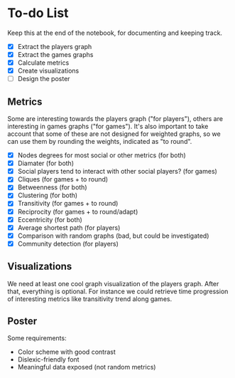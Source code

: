 # To-do List

Keep this at the end of the notebook, for documenting and keeping track.

- [x] Extract the players graph
- [x] Extract the games graphs
- [x] Calculate metrics
- [x] Create visualizations
- [ ] Design the poster

## Metrics

Some are interesting towards the players graph ("for players"), others are 
interesting in games graphs ("for games").
It's also important to take account that some of these are not designed for weighted 
graphs, so we can use them by rounding the weights, indicated as "to round".

- [x] Nodes degrees for most social or other metrics (for both)
- [x] Diamater (for both)
- [x] Social players tend to interact with other social players? (for games)
- [x] Cliques (for games + to round)
- [x] Betweenness (for both)
- [x] Clustering (for both)
- [x] Transitivity (for games + to round)
- [x] Reciprocity (for games + to round/adapt)
- [x] Eccentricity (for both)
- [x] Average shortest path (for players)
- [x] Comparison with random graphs (bad, but could be investigated)
- [x] Community detection (for players)

## Visualizations

We need at least one cool graph visualization of the players graph. After that, 
everything is optional. For instance we could retrieve time progression of 
interesting metrics like transitivity trend along games.

## Poster

Some requirements:

- Color scheme with good contrast
- Dislexic-friendly font
- Meaningful data exposed (not random metrics)